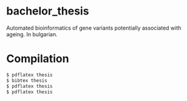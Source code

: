 # bachelor_thesis
Automated bioinformatics of gene variants potentially associated with ageing. In bulgarian.


# Compilation

```bash
$ pdflatex thesis
$ bibtex thesis
$ pdflatex thesis
$ pdflatex thesis
```
